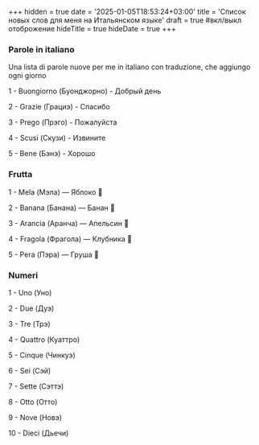 +++
hidden = true
date = '2025-01-05T18:53:24+03:00'
title = 'Список новых слов для меня на Итальянском языке'
draft = true  #вкл/выкл отоброжение
hideTitle = true 
hideDate = true
+++

### Parole in italiano

Una lista di parole nuove per me in italiano con traduzione, che aggiungo ogni giorno

1 - Buongiorno (Буонджорно) - Добрый день

2 - Grazie (Грациэ) - Спасибо

3 - Prego (Прэго) - Пожалуйста

4 - Scusi (Скузи) - Извините

5 - Bene (Бэнэ) - Хорошо

### Frutta

1 - Mela (Мэла) — Яблоко 🍎

2 - Banana (Бананa) — Банан 🍌

3 - Arancia (Аранча) — Апельсин 🍊

4 - Fragola (Фрагола) — Клубника 🍓

5 - Pera (Пэра) — Груша 🍐

### Numeri

1 - Uno (Уно) 

2 - Due (Дуэ)

3 - Tre (Трэ)

4 - Quattro (Куаттро)

5 - Cinque (Чинкуэ)

6 - Sei (Сэй)

7 - Sette (Сэттэ)

8 - Otto (Отто)

9 - Nove (Новэ)

10 - Dieci (Дьечи)